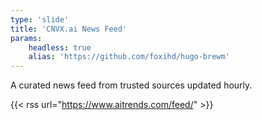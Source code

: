 ```yaml
---
type: 'slide'
title: 'CNVX.ai News Feed'
params:
    headless: true
    alias: 'https://github.com/foxihd/hugo-brewm'
---
```


A curated news feed from trusted sources updated hourly.

{{< rss url="https://www.aitrends.com/feed/" >}}
